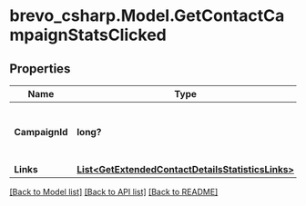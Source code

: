 # brevo_csharp.Model.GetContactCampaignStatsClicked
## Properties

Name | Type | Description | Notes
------------ | ------------- | ------------- | -------------
**CampaignId** | **long?** | ID of the campaign which generated the event | 
**Links** | [**List&lt;GetExtendedContactDetailsStatisticsLinks&gt;**](GetExtendedContactDetailsStatisticsLinks.md) |  | 

[[Back to Model list]](../README.md#documentation-for-models) [[Back to API list]](../README.md#documentation-for-api-endpoints) [[Back to README]](../README.md)

